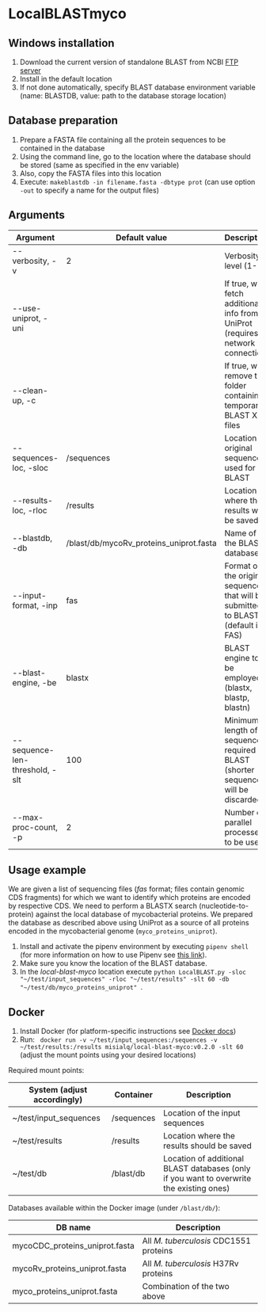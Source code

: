 # LocalBLASTmyco

## Windows installation

1. Download the current version of standalone BLAST from NCBI [FTP server](ftp://ftp.ncbi.nlm.nih.gov/blast/executables/blast+/LATEST/)
2. Install in the default location
3. If not done automatically, specify BLAST database environment variable (name: BLASTDB, value: path to the database storage location)

## Database preparation

1. Prepare a FASTA file containing all the protein sequences to be contained in the database
2. Using the command line, go to the location where the database should be stored (same as specified in the env variable)
3. Also, copy the FASTA files into this location
4. Execute: `makeblastdb -in filename.fasta -dbtype prot` (can use option `-out` to specify a name for the output files)

## Arguments

| Argument | Default value | Description |
|---|---|---|
| --verbosity, -v | 2 | Verbosity level (1-3) |
| --use-uniprot, -uni |  | If true, will fetch additional info from UniProt (requires network connection) |
| --clean-up, -c |  | If true, will remove the folder containing temporary BLAST XML files |
| --sequences-loc, -sloc | /sequences | Location of original sequences used for BLAST |
| --results-loc, -rloc | /results | Location where the results will be saved |
| --blastdb, -db | /blast/db/mycoRv_proteins_uniprot.fasta | Name of the BLAST database |
| --input-format, -inp | fas | Format of the original sequences that will be submitted to BLAST (default is FAS) |
| --blast-engine, -be | blastx | BLAST engine to be employed (blastx, blastp, blastn) |
| --sequence-len-threshold, -slt | 100 | Minimum length of a sequence required for BLAST (shorter sequences will be discarded) |
| --max-proc-count, -p | 2 | Number of parallel processes to be used |


## Usage example

We are given a list of sequencing files (_fas_ format; files contain genomic CDS fragments) for which we want to identify 
which proteins are encoded by respective CDS. We need to perform a BLASTX search (nucleotide-to-protein) against the 
local database of mycobacterial proteins. We prepared the database as described above using UniProt as a source of all 
proteins encoded in the mycobacterial genome (`myco_proteins_uniprot`).

1. Install and activate the pipenv environment by executing `pipenv shell` (for more information on how to use Pipenv see 
[this link](https://pipenv.readthedocs.io/en/latest/)).
2. Make sure you know the location of the BLAST database.
3. In the _local-blast-myco_ location execute `python LocalBLAST.py -sloc "~/test/input_sequences" -rloc "~/test/results" -slt 60 -db "~/test/db/myco_proteins_uniprot"
`.

## Docker

1. Install Docker (for platform-specific instructions see [Docker docs](https://docs.docker.com/))
2. Run: ` docker run -v ~/test/input_sequences:/sequences -v ~/test/results:/results misialq/local-blast-myco:v0.2.0 -slt 60` (adjust the mount points using your desired locations)

Required mount points:

| System (adjust accordingly) | Container | Description |
|---|---|---|
| ~/test/input_sequences | /sequences | Location of the input sequences |
| ~/test/results | /results | Location where the results should be saved |
| ~/test/db | /blast/db| Location of additional BLAST databases (only if you want to overwrite the existing ones) |

Databases available within the Docker image (under `/blast/db/`):

| DB name | Description |
|---|---|
| mycoCDC_proteins_uniprot.fasta | All _M. tuberculosis_ CDC1551 proteins |
| mycoRv_proteins_uniprot.fasta | All _M. tuberculosis_ H37Rv proteins |
| myco_proteins_uniprot.fasta | Combination of the two above |